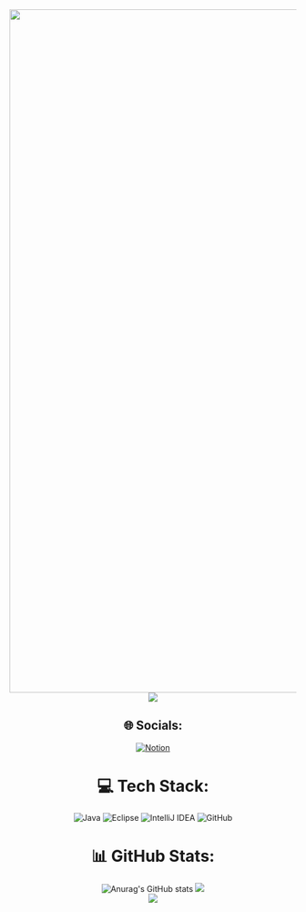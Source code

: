 <div align="center">
  <a href="https://github.com/devxb/gitanimals">
  <img src="https://render.gitanimals.org/lines/Bulgogi-Pizza?pet-id=596865399259950329" width="1000" height="1200"/>
</a>
<a href="https://github.com/devxb/gitanimals">
  <img src="https://render.gitanimals.org/farms/tkddn0321"/>
</a>

## 🌐 Socials:
[![Notion](https://img.shields.io/badge/Notion-%23000000.svg?&logo=notion&logoColor=white)](https://halved-number-b57.notion.site/58bd900e535141fd913b624e667fca62)

# 💻 Tech Stack:
 ![Java](https://img.shields.io/badge/java-%23ED8B00.svg?style=for-the-badge&logo=java&logoColor=white)   ![Eclipse](https://img.shields.io/badge/Eclipse-FE7A16.svg?style=for-the-badge&logo=Eclipse&logoColor=white) ![IntelliJ IDEA](https://img.shields.io/badge/IntelliJIDEA-000000.svg?style=for-the-badge&logo=intellij-idea&logoColor=white) ![GitHub](https://img.shields.io/badge/github-%23121011.svg?style=for-the-badge&logo=github&logoColor=white)
 
# 📊 GitHub Stats:
![Anurag's GitHub stats](https://github-readme-stats.vercel.app/api?username=tkddn0321&show_icons=true&theme=radical)
![](https://github-readme-streak-stats.herokuapp.com/?user=tkddn0321&theme=dark&hide_border=true)<br/>
![](https://github-readme-stats.vercel.app/api/top-langs/?username=tkddn0321&theme=dark&hide_border=true&include_all_commits=false&count_private=false&layout=compact)
